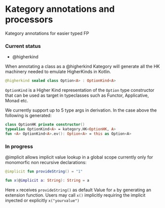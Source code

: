 # Kategory annotations and processors

Kategory annotations for easier typed FP

### Current status

* @higherkind

When annotating a class as a @higherkind Kategory will generate all the HK machinery needed to emulate HigherKinds in Kotlin.

```kotlin
@higherkind sealed class Option<A> : OptionKind<A>
```

`OptionKind` is a Higher Kind representation of the `Option` type constructor that can be used as target in typeclasses such as 
Functor, Applicative, Monad etc.

We currently support up to 5 type args in derivation. 
In the case above the following is generated:

```kotlin
class OptionHK private constructor()
typealias OptionKind<A> = kategory.HK<OptionHK, A>
fun <A> OptionKind<A>.ev(): Option<A> = this as Option<A>
```

### In progress

@implicit allows implicit value lookup in a global scope currently only for monomorfic non recursive declarations:

```kotlin
@implicit fun provideString() = "1"

fun x(@implicit a: String): String = a
```

Here `x` receives `provideString()` as default Value for `a` by generating an extension function.
Users may call `x()` implicitly requiring the implicit inyected or explicitly `x("yourvalue")`